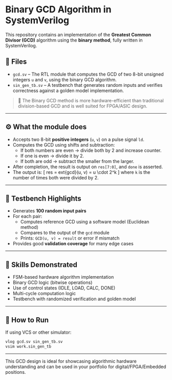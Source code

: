 # Binary GCD Algorithm in SystemVerilog

This repository contains an implementation of the **Greatest Common Divisor (GCD)** algorithm using the **binary method**, fully written in SystemVerilog.

## 📂 Files

- `gcd.sv` – The RTL module that computes the GCD of two 8-bit unsigned integers `u` and `v`, using the binary GCD algorithm.
- `sin_gen_tb.sv` – A testbench that generates random inputs and verifies correctness against a golden model implementation.

> 🔄 The Binary GCD method is more hardware-efficient than traditional division-based GCD and is well suited for FPGA/ASIC design.

---

## ⚙️ What the module does

- Accepts two 8-bit **positive integers** (`u`, `v`) on a pulse signal `ld`.
- Computes the GCD using shifts and subtraction:
  - If both numbers are even → divide both by 2 and increase counter.
  - If one is even → divide it by 2.
  - If both are odd → subtract the smaller from the larger.
- After completion, the result is output on `res[7:0]`, and `done` is asserted.
- The output is:
  \[
  res = 	ext{gcd}(u, v) = u \cdot 2^k
  \]
  where `k` is the number of times both were divided by 2.

---

## 🧪 Testbench Highlights

- Generates **100 random input pairs**
- For each pair:
  - Computes reference GCD using a software model (Euclidean method)
  - Compares to the output of the `gcd` module
  - Prints: `GCD(u, v) = result` or error if mismatch
- Provides good **validation coverage** for many edge cases

---

## 🧠 Skills Demonstrated

- FSM-based hardware algorithm implementation
- Binary GCD logic (bitwise operations)
- Use of control states (IDLE, LOAD, CALC, DONE)
- Multi-cycle computation logic
- Testbench with randomized verification and golden model

---

## 🧰 How to Run

If using VCS or other simulator:

```bash
vlog gcd.sv sin_gen_tb.sv
vsim work.sin_gen_tb
```

---

This GCD design is ideal for showcasing algorithmic hardware understanding and can be used in your portfolio for digital/FPGA/Embedded positions.
